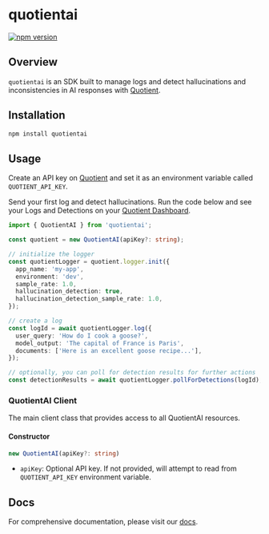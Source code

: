 # quotientai

[![npm version](https://img.shields.io/npm/v/quotientai)](https://www.npmjs.com/package/quotientai)

## Overview

`quotientai` is an SDK built to manage logs and detect hallucinations and inconsistencies in AI responses with [Quotient](https://quotientai.co).

## Installation

```bash
npm install quotientai
```

## Usage

Create an API key on [Quotient](https://app.quotientai.co/dashboard) and set it as an environment variable called `QUOTIENT_API_KEY`.

Send your first log and detect hallucinations. Run the code below and see your Logs and Detections on your [Quotient Dashboard](https://app.quotientai.co/dashboard).

```typescript
import { QuotientAI } from 'quotientai';

const quotient = new QuotientAI(apiKey?: string);

// initialize the logger
const quotientLogger = quotient.logger.init({
  app_name: 'my-app',
  environment: 'dev',
  sample_rate: 1.0,
  hallucination_detection: true,
  hallucination_detection_sample_rate: 1.0,
});

// create a log
const logId = await quotientLogger.log({
  user_query: 'How do I cook a goose?',
  model_output: 'The capital of France is Paris',
  documents: ['Here is an excellent goose recipe...'],
});

// optionally, you can poll for detection results for further actions
const detectionResults = await quotientLogger.pollForDetections(logId);
```

### QuotientAI Client

The main client class that provides access to all QuotientAI resources.

#### Constructor

```typescript
new QuotientAI(apiKey?: string)
```

- `apiKey`: Optional API key. If not provided, will attempt to read from `QUOTIENT_API_KEY` environment variable.

## Docs

For comprehensive documentation, please visit our [docs](https://docs.quotientai.co).
